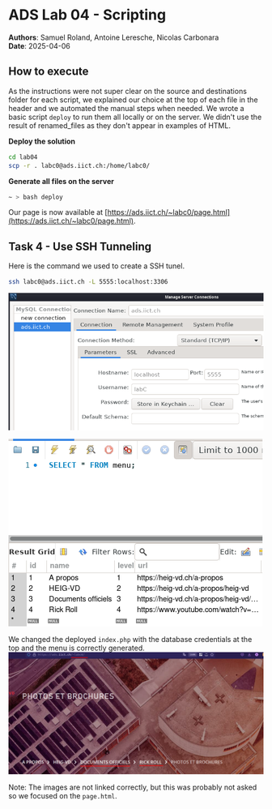 # ADS Lab 04 - Scripting
**Authors**: Samuel Roland, Antoine Leresche, Nicolas Carbonara  
**Date**: 2025-04-06

## How to execute
As the instructions were not super clear on the source and destinations folder for each script, we explained our choice at the top of each file in the header and we automated the manual steps when needed. We wrote a basic script `deploy` to run them all locally or on the server. We didn't use the result of renamed_files as they don't appear in examples of HTML.

**Deploy the solution**

```sh
cd lab04
scp -r . labc0@ads.iict.ch:/home/labc0/
```
**Generate all files on the server**

```sh
~ > bash deploy
```

Our page is now available at [https://ads.iict.ch/~labc0/page.html](https://ads.iict.ch/~labc0/page.html).

## Task 4 - Use SSH Tunneling
Here is the command we used to create a SSH tunel.
```sh
ssh labc0@ads.iict.ch -L 5555:localhost:3306
```

![connection](lab04/MySQLWorkbenchConnectionConf.png)

![select](lab04/SelectTable.png)

We changed the deployed `index.php` with the database credentials at the top and the menu is correctly generated.
![php-result-menu.png](lab04/php-result-menu.png)

Note: The images are not linked correctly, but this was probably not asked so we focused on the `page.html`.
